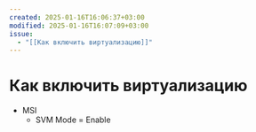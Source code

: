 ```yaml
---
created: 2025-01-16T16:06:37+03:00
modified: 2025-01-16T16:07:09+03:00
issue:
  - "[[Как включить виртуализацию]]"
---
```


# Как включить виртуализацию

 - MSI
	 - SVM Mode = Enable
